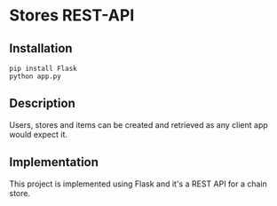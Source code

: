 # Stores REST-API 

## Installation

```
pip install Flask
python app.py
```

## Description

Users, stores and items can be created and retrieved as any client app would expect it.

## Implementation

This project is implemented using Flask and it's a REST API for a chain store.
